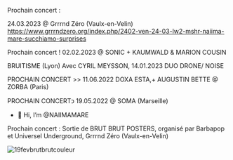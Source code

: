 Prochain concert :

24.03.2023 @ Grrrnd Zéro (Vaulx-en-Velin)
https://www.grrrndzero.org/index.php/2402-ven-24-03-lw2-mshr-naiima-mare-succhiamo-surprises

Prochain concert !
02.02.2023 @ SONIC + KAUMWALD & MARION COUSIN

BRUITISME (Lyon)
Avec CYRIL MEYSSON, 14.01.2023
DUO DRONE/ NOISE 

PROCHAIN CONCERT >>
11.06.2022  DOXA ESTA,+ AUGUSTIN BETTE @ ZORBA (Paris)

PROCHAIN CONCERTᴐ
19.05.2022 @ SOMA  (Marseille)

- 👋 Hi, I’m @NAIIMAMARE

Prochain concert : Sortie de BRUT BRUT POSTERS, organisé par Barbapop et Universel Underground, Grrrnd Zéro (Vaulx-en-Velin)
<!---
NAIIMAMARE/NAIIMAMARE is a ✨ special ✨ repository because its `README.md` (this file) appears on your GitHub profile.
You can click the Preview link to take a look at your changes.
--->
![19fevbrutbrutcouleur](https://user-images.githubusercontent.com/96619933/153404573-49ba7078-2f36-4621-ac3a-b8aba8be942b.jpeg)
